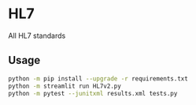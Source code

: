 # HL7
All HL7 standards

## Usage

```bash
python -m pip install --upgrade -r requirements.txt
python -m streamlit run HL7v2.py
python -m pytest --junitxml results.xml tests.py
```
